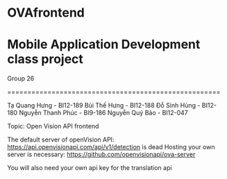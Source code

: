 # OVAfrontend
Mobile Application Development class project
=====================================================

Group 26

=====================================================

Tạ Quang Hưng - BI12-189
Bùi Thế Hưng - BI12-188
Đỗ Sinh Hùng - BI12-180
Nguyễn Thanh Phúc - BI9-186
Nguyễn Quý Bảo - BI12-047


Topic: Open Vision API frontend

The default server of openVision API: https://api.openvisionapi.com/api/v1/detection is dead
Hosting your own server is necessary: https://github.com/openvisionapi/ova-server

You will also need your own api key for the translation api

